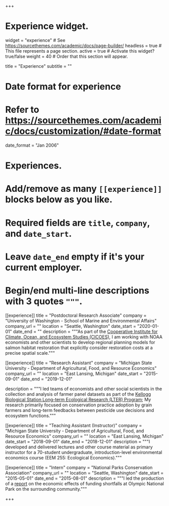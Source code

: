 +++
# Experience widget.
widget = "experience"  # See https://sourcethemes.com/academic/docs/page-builder/
headless = true  # This file represents a page section.
active = true  # Activate this widget? true/false
weight = 40  # Order that this section will appear.

title = "Experience"
subtitle = ""

# Date format for experience
#   Refer to https://sourcethemes.com/academic/docs/customization/#date-format
date_format = "Jan 2006"

# Experiences.
#   Add/remove as many `[[experience]]` blocks below as you like.
#   Required fields are `title`, `company`, and `date_start`.
#   Leave `date_end` empty if it's your current employer.
#   Begin/end multi-line descriptions with 3 quotes `"""`.
[[experience]]
  title = "Postdoctoral Research Associate"
  company = "University of Washington - School of Marine and Environmental Affairs"
  company_url = ""
  location = "Seattle, Washington"
  date_start = "2020-01-01"
  date_end = ""
  description = """As part of the [Cooperative Institute for Climate, Ocean, and Ecosystem Studies (CICOES)](https://cicoes.uw.edu/), I am working with NOAA economists and other scientists to develop regional planning models for salmon habitat restoration that explicitly consider restoration costs at a precise spatial scale."""


[[experience]]
  title = "Research Assistant"
  company = "Michigan State University - Department of Agricultural, Food, and Resource Economics"
  company_url = ""
  location = "East Lansing, Michigan"
  date_start = "2015-09-01"
  date_end = "2019-12-01"

  description = """I led teams of economists and other social scientists in the collection and analysis of farmer panel datasets as part of the [Kellogg Biological Station Long-term Ecological Research (LTER) Program](https://lter.kbs.msu.edu/); My research primarily focused on conservation practice adoption by grain farmers and long-term feedbacks between pesticide use decisions and ecosystem functions."""

[[experience]]
  title = "Teaching Assistant (Instructor)"
  company = "Michigan State University - Department of Agricultural, Food, and Resource Economics"
  company_url = ""
  location = "East Lansing, Michigan"
  date_start = "2018-09-01"
  date_end = "2018-12-01"
  description = """I developed and delivered lectures and other course material as primary instructor for a 70-student undergraduate, introduction-level environmental economics course (EEM 255: Ecological Economics)."""


[[experience]]
  title = "Intern"
  company = "National Parks Conservation Association"
  company_url = ""
  location = "Seattle, Washington"
  date_start = "2015-05-01"
  date_end = "2015-08-01"
  description = """I led the production of a [report](https://www.npca.org/resources/3152-park-on-the-edge-funding-shortfalls-at-olympic-national-park) on the economic effects of funding shortfalls at Olympic National Park on the surrounding community."""

+++
